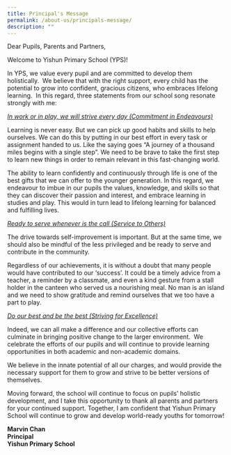 ```yaml
---
title: Principal's Message
permalink: /about-us/principals-message/
description: ""
---
```

Dear Pupils, Parents and Partners,  

Welcome to Yishun Primary School (YPS)!

In YPS, we value every pupil and are committed to develop them holistically.&nbsp; We believe that with the right support, every child has the potential to grow into confident, gracious citizens, who embraces lifelong learning.&nbsp; In this regard, three statements from our school song resonate strongly with me:

<u><i>In work or in play, we will strive every day (Commitment in Endeavours)</i></u>

Learning is never easy. But we can pick up good habits and skills to help ourselves. We can do this by putting in our best effort in every task or assignment handed to us. Like the saying goes “A journey of a thousand miles begins with a single step”. We need to be brave to take the first step to learn new things in order to remain relevant in this fast-changing world.

The ability to learn confidently and continuously through life is one of the best gifts that we can offer to the younger generation. In this regard, we endeavour to imbue in our pupils the values, knowledge, and skills so that they can discover their passion and interest, and embrace learning in studies and play. This would in turn lead to lifelong learning for balanced and fulfilling lives.

<u><i>Ready to serve whenever is the call (Service to Others)</i></u>

The drive towards self-improvement is important. But at the same time,&nbsp;we should also be mindful of the less privileged and be ready to serve and contribute in the community.

Regardless of our achievements, it is without a doubt that many people would have contributed to our ‘success’. It could be a timely advice from a teacher, a reminder by a classmate, and even a kind gesture from a stall holder in the canteen who served us a nourishing meal. No man is an island and we need to show gratitude and remind ourselves that we too have a part to play.

<u><i>Do our best and be the best (Striving for Excellence)</i></u>

Indeed, we can all make a difference and our collective efforts can culminate in bringing positive change to the larger environment.&nbsp; We celebrate the efforts of our pupils and will continue to provide learning opportunities in both academic and non-academic domains.

We believe in the innate potential of all our charges, and would provide the necessary support for them to grow and strive to be better versions of themselves.

Moving forward, the school will continue to focus on pupils’ holistic development, and I take this opportunity to thank all parents and partners for your continued support. Together, I am confident that Yishun Primary School will continue to grow and develop world-ready youths for tomorrow!

**Marvin Chan**&nbsp;   
**Principal**&nbsp;  
**Yishun Primary School**